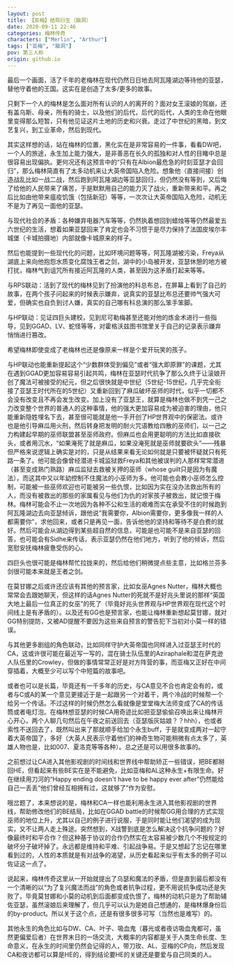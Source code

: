 ```yaml
---
layout: post
title: 【亚梅】结局衍生（脑洞）
date: 2020-09-11 22:46
categories: 梅林传奇
characters: ["Merlin", "Arthur"]
tags: ["亚梅", "脑洞"]
pov: 第三人称
origin: github.io
---
```


最后一个画面，活了千年的老梅林在现代仍然日日地去阿瓦隆湖边等待他的亚瑟，替他守着他的王国。这实在是创造了太多/更多的故事。

只剩下一个人的梅林是怎么面对所有认识的人的离开的？面对女王滚娘的驾崩，还有盖乌斯、母亲，所有的骑士，以及他们的后代，后代的后代，人类的生命在他眼里变得那么短暂，只有他见证这片土地的历史和兴衰。走过了中世纪的黑暗，到文艺复兴，到工业革命，然后到现代。

其实这样想的话，站在梅林的位置，黑化实在是非常容易的一件事，看看DW吧，一个人的旅途，永生加上能力强大，是非善恶在长久的孤独和对人性的目睹中总是很容易出现偏执。更何况还有这预言中的“只有在Albion最危急的时刻亚瑟才会回归”，那么梅林简直有了太多动机来让大英帝国陷入危险。想象他（直接间接）创造战乱比如一战二战，然后跑到阿瓦隆湖边等亚瑟回归，但仍然没有等到，又后悔了给他的人民带来了痛苦，于是默默用自己的能力灭了战火，重新带来和平。再之后比如由他带来瘟疫饥饿（包括新冠）等等，一次次让大英帝国陷入危险，动机无不是为了再见一面他的亚瑟。

与现代社会的矛盾：各种嫌弃电器汽车等等，仍然执着想回到蜡烛等等仍然最爱五六世纪的生活，想着如果亚瑟回来了肯定也会不习惯于是尽力保持了法国皮埃尔丰城堡（卡城拍摄地）内部就像卡城原来的样子。

然后也能提到一些现代化的问题，比如环境问题等等，阿瓦隆湖被污染，Freya从湖底上来向他抱怨水质变化腐蚀王者之剑，湖中的小岛被开发，亚瑟休憩的地方被打扰，梅林气到诅咒所有接近阿瓦隆的人类，甚至因为这矛盾打起来等等。

与RPS联动：活到了现代的梅林见到了扮演他的科总布总，在屏幕上看到了自己的故事，在两个孩子问起来的时候表示嫌弃，说真实的亚瑟比布总还要帅气强大可爱，但确实也自负到讨人嫌，真实的自己哪有科总演的那么笨手笨脚。

与HP联动：见证四巨头建校，见到尼可勒梅甚至还能对他的炼金术进行一些指导，见到GGAD、LV、蛇怪等等，对霍格沃兹图书馆里关于自己的记录表示嫌弃悄悄进行篡改。

希望梅林即使变成了老梅林也还是像原来一样是个爱开玩笑的孩子。

与HP联动也能重新提起这个“少数群体受到偏见”或者“强大即原罪”的课题，尤其在遇到GGAD更加容易容易引起共鸣，梅林在亚瑟时代抗争了那么久终于让滚娘开创了魔法可被接受的纪元，但之后很快就是中世纪（5世纪-15世纪，几乎完全衔接了亚瑟王时代所在的5世纪）又重新回到了麻瓜破坏巫师的时代，似乎一切都不会没有改变且不再会发生改变。加上没有了亚瑟王，就算是梅林也做不到凭一己之力改变整个世界的普通人的这种事情，他的强大更加容易成为被迫害的理由，他只能重新隐姓埋名下去，甚至很可能就是他一手开创了HP世界观中的保密法。或许也是他引导麻瓜用火刑，然后转身把发明的耐火咒语教给四散的巫师们，以一己之力构建起早期的巫师联盟甚至巫师政府。但麻瓜也会用更聪明的方法比如直接砍头，或者用沉水，“如果淹死了就是麻瓜，如果没淹死就是巫师就要砍头”——残暴但严格来说逻辑上确实是对的，只是从结果来看无论如何就是只要被怀疑就只有死路一条了。他可能会像曾经潜进卡城监狱救Freya和其他被误判的人那样常常潜进（甚至变成熟门熟路）麻瓜监狱去救被关押的巫师（whose guilt只是因为有魔法），而这其中又以年幼控制不住魔法的小巫师为多。他可能也会教小巫师怎么控制，可能被一些巫师欢迎也可能被另一些仇恨，比如因为实在没办法救出所有的人，而没有被救出的那些的家属看见与他们为仇的对家孩子被救出，就记恨于梅林。梅林可能会不止一次地因为各种不公和生活的艰难而实在承受不住的时候跑到阿瓦隆湖边去向亚瑟倾诉，跟他说“我需要你，Albion需要你，更多像我一样的人都需要你”，求他回来，或者只是再见一面，告诉他他的坚持和等待不是白费的就好。然后可能会从湖边得到某些超自然的信息，可能是也可能不是来自亚瑟的回答，也可能会有Sidhe来传话，表示亚瑟仍然在他们地方，听到了他的倾诉，然后宽慰安抚梅林疲惫受伤的心。

四巨头也很可能是梅林帮忙拉拢来的，然后给他们稍微提点些主意，比如格兰芬多剑很可能本来就是王者之剑。

在莫甘娜之后或许还应该有其他的预言家，比如女巫Agnes Nutter，梅林大概也常常会去跟她聊天，但这样的话Agnes Nutter的死就不是好兆头里说的那样“英国大地上最后一位真正的女巫”的死了（毕竟好兆头世界观与HP世界观在现代这个时间线上是有矛盾的）。以及还有GG也是预言家，也能让梅林重新想起莫甘娜，就对GG特别提防，又被AD提醒不要因为这些来自预言的警告犯下当初对小莫一样的错误。

与其他更多剧组的角色联动，比如同样守护大英帝国也同样进入过亚瑟王时代的CA，这或许很可能在最近写一写的，混在骑士队伍里的Aziraphale和混在萨克逊人队伍里的Crowley，但做的事情常常正好是对方阵营的事，而亚梅又正好在中间穿插着，大概至少可以写个中短篇的故事吧。

或者也可以是长篇，毕竟还有一千多年的历史，与CA意见不合也肯定会有的，或者与C或A的某一个意见更接近于是一起跟另一个对着干，两个冷战的时候帮一个给另一个传话。不过这样的时候仍然怎么看就像是堂堂梅大法师变成了CA的传话筒或者电灯泡。在梅林想亚瑟的时候CA用奇迹比如把亚瑟偷偷召唤出来让梅林开心开心，两个人聊几句然后在午夜之前送回去（亚瑟版灰姑娘？？hhh），也或者索性不送回去了，既然叫出来了那就顺手给加个永生buff，于是就变成两对一起守着大英帝国了，多好（大英人民表示守着他们的神奇生物可能稍微有点太多了，英雄人物也是，比如007、夏洛克等等各种）。总之还是可以用很多故事的。

之前想过让CA进入其他影视剧的时间线和世界线中帮助矫正一些错误，把BE都掰回HE，但看起来有些BE实在是不能避免，比如亚梅和AL这种永生+有限生命。好在继续用刀河的“Happy ending doesn't have to be happy ever after”仍然能给自己一丢丢“他们曾经互相拥有过，这就够了”作为安慰。

哦岔题了，本来想说的是，梅林和CA一样也能利用永生进入其他影视剧的世界线，帮助修改他们的BE结局，比如在GGAD battle的时候帮GG用合理的方式实现巫师的地位上升，尤其以自己的例子进行说服，于是同时能让他们渴望的成为现实，又不让两人走上殊途。突然想到，X战警到底是怎么解决这个抗争问题的？好像最终时和平合作？但这种基于协议的合作仍然实在太容易被少数几个不按规定的破坏分子破坏掉了。永远都是维持和平难、引起战争易。于是又想起了忘记在哪里看到过的，人性的本质就是有对战争的渴望，从历史看起来似乎有太多的例子可以佐证这一点了。

说起来，梅林传奇这里从一开始就提出了乌瑟和魔法的矛盾，但是直到最后都没有一个清晰的以“为了复兴魔法而战”的角色或者抗争过程，更不用说抗争成功还是失败了，毕竟莫甘娜和小莫的动机到后面都变成仇恨了，梅林的动机只是为了帮助辅佐亚瑟，虽然滚娘后来理解了，但几乎可以认为是她自己想通的，是梅林爆身份后的by-product。所以关于这个点，还是有很多很多可写（当然也是难写）的。

其他永生的角色比如与DW、CA、叶子、吸血鬼（暮光或者夜访吸血鬼都可，虽然更偏爱后者）在世界末日的一场交流，大概率的内容都是关于人类生命长度、生命意义，在永生的时间里仍然会记得的人，带刀玫、AL、亚梅的CP向，然后发现CA和夜访都可以算是HE的，得到结论要HE的关键还是要爱与自己同类的人。

